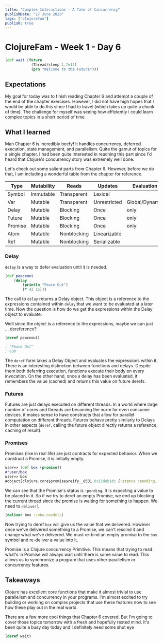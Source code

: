 ```yaml
---
title: "Complex Interactions - A Tale of Concurrency"
publishDate: "27 June 2020"
tags: ["clojurefam"]
publish: true
---
```


# ClojureFam - Week 1 - Day 6

```clojure
(def wait (future
            (Thread/sleep 1.7e12)
            (prn "Welcome to the Future")))
```

## Expectations

My goal for today was to finish reading Chapter 6 and attempt a couple of the end of the chapter exercises. However, I did not have high hopes that I would be able to do this since I had to travel (which takes up quite a chunk of time). The challenge for myself was seeing how efficiently I could learn complex topics in a short period of time.

## What I learned

Man Chapter 6 is incredibly beefy! It handles concurrency, deferred execution, state management, and parallelism. Quite the gamut of topics for a single chapter. I had been quite interested in reaching this part since I'd heard that Clojure's concurrency story was extremely well done.

Let's check out some salient parts from Chapter 6. However, before we do that, I am including a wonderful table from the chapter for reference.

| Type    | Mutability | Reads       | Updates      | Evaluation     | Scope    |
| ------- | ---------- | ----------- | ------------ | -------------- | -------- |
| Symbol  | Immutable  | Transparent | Lexical      |
| Var     | Mutable    | Transparent | Unrestricted | Global/Dynamic |
| Delay   | Mutable    | Blocking    | Once         | only           | Lazy     |
| Future  | Mutable    | Blocking    | Once         | only           | Parallel |
| Promise | Mutable    | Blocking    | Once         | only           |
| Atom    | Mutable    | Nonblocking | Linearizable |
| Ref     | Mutable    | Nonblocking | Serializable |

### Delay

`delay` is a way to defer evaluation until it is needed.

```clojure
(def peaceout
    (delay
        (println "Peace Out")
        (* 42 15)))
```

The call to `delay` returns a Delay object. This object is a reference to the expressions contained within `delay` that we want to be evaluated at a later time. Now the question is how do we get the expressions within the Delay object to evaluate.

Well since the object is a reference to the expressions, maybe we can just ... dereference?

```clojure
(deref peaceout)

; "Peace Out"
; 630
```

The `deref` form takes a Delay Object and evaluates the expressions within it. There is an interesting distinction between functions and delays. Despite them both deferring execution, functions execute their body on every invocation. On the other hand, once a delay has been evaluated, it remembers the value (cached) and returns this value on future derefs.

### Futures

Futures are just delays executed on different threads. In a world where large number of cores and threads are becoming the norm for even consumer devices, it makes sense to have constructs that allow for parallel computation on different threads. Futures behave pretty similarly to Delays in other aspects (`deref`, calling the future object directly returns a reference, caching of result).

### Promises

Promises (like in real life) are just contracts for expected behavior. When we construct a Promise, it is initially empty.

```clojure
user=> (def box (promise))
#'user/box
user=> box
#object[clojure.core$promise$reify__8501 0x15deb1dc {:status :pending, :val nil}]
```

We can see that the Promise's status is `:pending`. It is expecting a value to be placed in it. So if we try to deref an empty Promise, we end up blocking the current thread since the promise is waiting for something to happen. We need to `deliver`!.

```clojure
(deliver box :soba-noodels)
```

Now trying to deref `box` will give us the value that we delivered. However once we've delivered something to a Promise, we can't rescind it and change what we've delivered. We must re-bind an empty promise to the `box` symbol and re-deliver a value into it.

Promise is a Clojure concurrency Primitive. This means that trying to read what's in Promise will always wait until there is some value to read. This allows us to synchronize a program that uses other parallelism or concurrency features.

## Takeaways

Clojure has excellent core functions that make it almost trivial to use parallelism and concurrency in your programs. I'm almost excited to try building or working on complex projects that use these features now to see how these play out in the real world.

There are a few more cool things that Chapter 6 covered. But I'm going to cover those topics tomorrow with a fresh and hopefully rested mind. It's been quite a busy day today and I definitely need some shut eye

```clojure
(deref wait)
```
